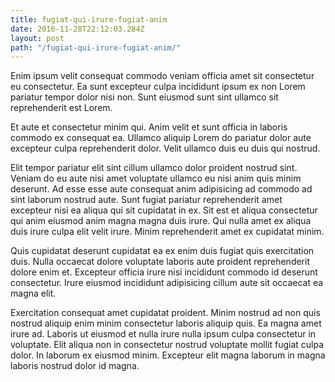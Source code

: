 ```yaml
---
title: fugiat-qui-irure-fugiat-anim
date: 2016-11-28T22:12:03.284Z
layout: post
path: "/fugiat-qui-irure-fugiat-anim/"
---
```


Enim ipsum velit consequat commodo veniam officia amet sit consectetur eu consectetur. Ea sunt excepteur culpa incididunt ipsum ex non Lorem pariatur tempor dolor nisi non. Sunt eiusmod sunt sint ullamco sit reprehenderit est Lorem.

Et aute et consectetur minim qui. Anim velit et sunt officia in laboris commodo ex consequat ea. Ullamco aliquip Lorem do pariatur dolor aute excepteur culpa reprehenderit dolor. Velit ullamco duis eu duis qui nostrud.

Elit tempor pariatur elit sint cillum ullamco dolor proident nostrud sint. Veniam do eu aute nisi amet voluptate ullamco eu nisi anim quis minim deserunt. Ad esse esse aute consequat anim adipisicing ad commodo ad sint laborum nostrud aute. Sunt fugiat pariatur reprehenderit amet excepteur nisi ea aliqua qui sit cupidatat in ex. Sit est et aliqua consectetur qui anim eiusmod anim magna magna duis irure. Qui nulla amet ex aliqua duis irure culpa elit velit irure. Minim reprehenderit amet ex cupidatat minim.

Quis cupidatat deserunt cupidatat ea ex enim duis fugiat quis exercitation duis. Nulla occaecat dolore voluptate laboris aute proident reprehenderit dolore enim et. Excepteur officia irure nisi incididunt commodo id deserunt consectetur. Irure eiusmod incididunt adipisicing cillum aute sit occaecat ea magna elit.

Exercitation consequat amet cupidatat proident. Minim nostrud ad non quis nostrud aliquip enim minim consectetur laboris aliquip quis. Ea magna amet irure ad. Laboris ut eiusmod et nulla irure nulla ipsum culpa consectetur in voluptate. Elit aliqua non in consectetur nostrud voluptate mollit fugiat culpa dolor. In laborum ex eiusmod minim. Excepteur elit magna laborum in magna laboris nostrud dolor id magna.